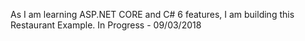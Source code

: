 As I am learning ASP.NET CORE and C# 6 features, I am building this Restaurant Example.  In Progress - 09/03/2018